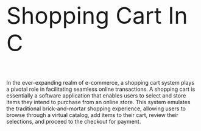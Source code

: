 <p style="font-size: 60px;">Shopping Cart In C</p>
In the ever-expanding realm of e-commerce, a shopping cart system plays a pivotal role in facilitating seamless online transactions. A shopping cart is essentially a software application that enables users to select and store items they intend to purchase from an online store. This system emulates the traditional brick-and-mortar shopping experience, allowing users to browse through a virtual catalog, add items to their cart, review their selections, and proceed to the checkout for payment.
